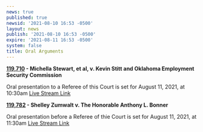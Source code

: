 ```yaml
---
news: true
published: true
newsid: '2021-08-10 16:53 -0500'
layout: news
publish: '2021-08-10 16:53 -0500'
expire: '2021-08-11 16:53 -0500'
system: false
title: Oral Arguments
---
```

**[119,710](http://www.oscn.net/dockets/GetCaseInformation.aspx?db=appellate&number=119710) - Michella Stewart, et al, v. Kevin Stitt and Oklahoma Employment Security Commission** 

Oral presentation to a Referee of this Court is set for August 11, 2021, at 10:30am [Live Stream Link](https://vimeo.com/585522076)

**[119,782](http://www.oscn.net/dockets/GetCaseInformation.aspx?db=appellate&number=119782) - Shelley Zumwalt v. The Honorable Anthony L. Bonner** 

Oral presentation before a Referee of thie Court is set for August 11, 2021, at 11:30am [Live Stream Link](https://vimeo.com/585523451)
